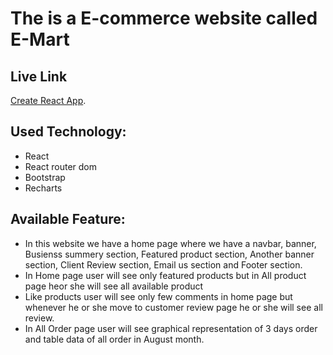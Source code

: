 # The is a E-commerce website called E-Mart

## Live Link 


[Create React App](https://github.com/facebook/create-react-app).



## Used Technology:
- React
- React router dom
- Bootstrap
- Recharts



## Available Feature:
- In this website we have a home page where we have a navbar, banner, Busienss summery section, Featured product section, Another banner section, Client Review section, Email us section and Footer section.
- In Home page user will see only featured products but in All product page heor she will see all available product
- Like products user will see only few comments in home page but whenever he or she  move to customer review page he or she will see all review.
- In All Order page user will see graphical representation of 3 days order and table data of all order in August month.


